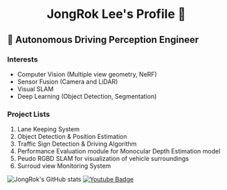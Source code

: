 <h1 align="center"> JongRok Lee's Profile 👋 </h1>

## 🌱 Autonomous Driving Perception Engineer

### Interests
- Computer Vision (Multiple view geometry, NeRF)
- Sensor Fusion (Camera and LiDAR)
- Visual SLAM
- Deep Learning (Object Detection, Segmentation)

### Project Lists
1. Lane Keeping System
2. Object Detection & Position Estimation
3. Traffic Sign Detection & Driving Algorithm
4. Performance Evaluation module for Monocular Depth Estimation model
5. Peudo RGBD SLAM for visualization of vehicle surroundings
6. Surroud view Monitoring System
<!--
Here are some ideas to get you started:

- 🔭 I’m currently working on ...
- 🌱 I’m currently learning ...
- 👯 I’m looking to collaborate on ...
- 🤔 I’m looking for help with ...
- 💬 Ask me about ...
- 📫 How to reach me: ...
- 😄 Pronouns: ...
- ⚡ Fun fact: ...
-->

![JongRok's GitHub stats](https://github-readme-stats.vercel.app/api?username=JongRok-Lee&show_icons=true&theme=radical)
[![Youtube Badge](https://img.shields.io/badge/Youtube-ff0000?style=flat-square&logo=youtube&link=https://www.youtube.com/channel/UC13x2Xi7twyTYdqlb8lOnyA)](https://www.youtube.com/channel/UC13x2Xi7twyTYdqlb8lOnyA)
